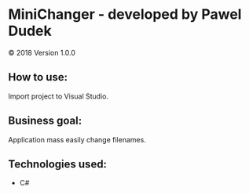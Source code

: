 # MiniChanger - developed by Pawel Dudek
© 2018
Version 1.0.0


## How to use:

Import project to Visual Studio.


## Business goal:

Application mass easily change filenames.


## Technologies used:

- C#
